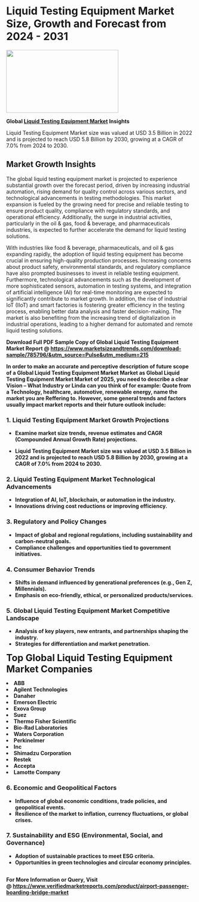 <H1>Liquid Testing Equipment Market Size, Growth and Forecast from 2024 - 2031</H1><img class="aligncenter size-medium wp-image-584254" src="https://thirdeyenews.in/wp-content/uploads/2024/09/Global-Market-Research-300x168.jpeg" alt="" width="300" height="168" /><p><strong>Global&nbsp;<a href="https://www.marketsizeandtrends.com/download-sample/785796/&amp;utm_source=Pulse&amp;utm_medium=215">Liquid Testing Equipment Market</a> Insights</strong></p><p>Liquid Testing Equipment Market size was valued at USD 3.5 Billion in 2022 and is projected to reach USD 5.8 Billion by 2030, growing at a CAGR of 7.0% from 2024 to 2030.</p><p><h2>Market Growth Insights</h2> <p>The global liquid testing equipment market is projected to experience substantial growth over the forecast period, driven by increasing industrial automation, rising demand for quality control across various sectors, and technological advancements in testing methodologies. This market expansion is fueled by the growing need for precise and reliable testing to ensure product quality, compliance with regulatory standards, and operational efficiency. Additionally, the surge in industrial activities, particularly in the oil & gas, food & beverage, and pharmaceuticals industries, is expected to further accelerate the demand for liquid testing solutions.</p> <p><strong></strong></p> <p>With industries like food & beverage, pharmaceuticals, and oil & gas expanding rapidly, the adoption of liquid testing equipment has become crucial in ensuring high-quality production processes. Increasing concerns about product safety, environmental standards, and regulatory compliance have also prompted businesses to invest in reliable testing equipment. Furthermore, technological advancements such as the development of more sophisticated sensors, automation in testing systems, and integration of artificial intelligence (AI) for real-time monitoring are expected to significantly contribute to market growth. In addition, the rise of industrial IoT (IIoT) and smart factories is fostering greater efficiency in the testing process, enabling better data analysis and faster decision-making. The market is also benefiting from the increasing trend of digitalization in industrial operations, leading to a higher demand for automated and remote liquid testing solutions.</p> <p><strong></p><p><span class=""><strong>Download Full PDF Sample Copy of Global Liquid Testing Equipment Market Report</strong> @ <a href="https://www.marketsizeandtrends.com/download-sample/785796/&amp;utm_source=Pulse&amp;utm_medium=215" target="_blank">https://www.marketsizeandtrends.com/download-sample/785796/&amp;utm_source=Pulse&amp;utm_medium=215</a></span></p><p>In order to make an accurate and perceptive description of future scope of a Global&nbsp;Liquid Testing Equipment Market Market as Global&nbsp;Liquid Testing Equipment Market Market of 2025, you need to describe a clear Vision &ndash; What Industry or Linda can you think of for example: Quote from a Technology, healthcare, automotive, renewable energy, name the market you are Reffering to. However, some general trends and factors usually impact market reports and their future outlook include:</p><h3>1.&nbsp;<strong>Liquid Testing Equipment Market Growth Projections</strong></h3><ul><li>Examine market size trends, revenue estimates and CAGR (Compounded Annual Growth Rate) projections.</li><li><p>Liquid Testing Equipment Market size was valued at USD 3.5 Billion in 2022 and is projected to reach USD 5.8 Billion by 2030, growing at a CAGR of 7.0% from 2024 to 2030.</p></li></ul><h3>2.&nbsp;<strong>Liquid Testing Equipment Market Technological Advancements</strong></h3><ul><li>Integration of AI, IoT, blockchain, or automation in the industry.</li><li>Innovations driving cost reductions or improving efficiency.</li></ul><h3>3.&nbsp;<strong>Regulatory and Policy Changes</strong></h3><ul><li>Impact of global and regional regulations, including sustainability and carbon-neutral goals.</li><li>Compliance challenges and opportunities tied to government initiatives.</li></ul><h3>4.&nbsp;<strong>Consumer Behavior Trends</strong></h3><ul><li>Shifts in demand influenced by generational preferences (e.g., Gen Z, Millennials).</li><li>Emphasis on eco-friendly, ethical, or personalized products/services.</li></ul><h3>5.&nbsp;<strong>Global Liquid Testing Equipment Market Competitive Landscape</strong></h3><ul><li>Analysis of key players, new entrants, and partnerships shaping the industry.</li><li>Strategies for differentiation and market penetration.</li></ul><p data-pm-slice="1 1 []"><span style="color: inherit; font-family: inherit; font-size: 25px;">Top Global Liquid Testing Equipment Market Companies</span></p><div class="" data-test-id=""><p><li>ABB</li><li> Agilent Technologies</li><li> Danaher</li><li> Emerson Electric</li><li> Exova Group</li><li> Suez</li><li> Thermo Fisher Scientific</li><li> Bio-Rad Laboratories</li><li> Waters Corporation</li><li> Perkinelmer</li><li> Inc</li><li> Shimadzu Corporation</li><li> Restek</li><li> Accepta</li><li> Lamotte Company</li></p></div><h3>6.&nbsp;<strong>Economic and Geopolitical Factors</strong></h3><ul><li>Influence of global economic conditions, trade policies, and geopolitical events.</li><li>Resilience of the market to inflation, currency fluctuations, or global crises.</li></ul><h3>7.&nbsp;<strong>Sustainability and ESG (Environmental, Social, and Governance)</strong></h3><ul><li>Adoption of sustainable practices to meet ESG criteria.</li><li>Opportunities in green technologies and circular economy principles.</li></ul><h2><strong style="font-size: 14px;">For More Information or Query, Visit @&nbsp;</strong><a style="background-color: #ffffff; font-size: 14px;" href="https://www.marketsizeandtrends.com/report/liquid-testing-equipment-market/" target="_blank">https://www.verifiedmarketreports.com/product/airport-passenger-boarding-bridge-market</a></h2>
